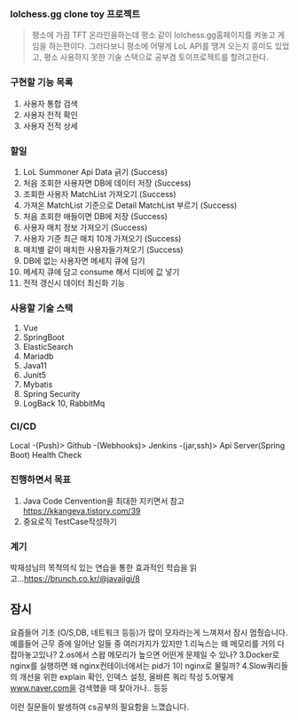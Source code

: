 ### lolchess.gg clone toy 프로젝트

> 평소에 가끔 TFT 온라인을하는데 평소 같이 lolchess.gg홈페이지를 켜놓고 게임을 하는편이다.
> 그러다보니 평소에 어떻게 LoL API를 땡겨 오는지 흥미도 있었고, 평소 사용하지 못한 기술 스택으로
> 공부겸 토이프로젝트를 할려고한다.



### 구현할 기능 목록
1. 사용자 통합 검색
2. 사용자 전적 확인
3. 사용자 전적 상세

### 할일
1. LoL Summoner Api Data 긁기 (Success)
2. 처음 조회한 사용자면 DB에 데이터 저장 (Success)
3. 조회한 사용자 MatchList 가져오기 (Success)
4. 가져온 MatchList 기준으로 Detail MatchList 부르기 (Success)
5. 처음 조회한 애들이면 DB에 저장 (Success)
6. 사용자 매치 정보 가져오기 (Success)
7. 사용자 기준 최근 매치 10개 가져오기 (Success)
8. 매치별 같이 매치한 사용자들가져오기 (Success)
9. DB에 없는 사용자면 메세지 큐에 담기 
10. 메세지 큐에 담고 consume 해서 디비에 값 넣기 
11. 전적 갱신시 데이터 최신화 기능


### 사용할 기술 스택
1. Vue
2. SpringBoot
3. ElasticSearch
4. Mariadb
5. Java11
6. Junit5
7. Mybatis
8. Spring Security
9. LogBack
10, RabbitMq

### CI/CD
Local -(Push)> Github -(Webhooks)> Jenkins -(jar,ssh)> Api Server(Spring Boot) Health Check

### 진행하면서 목표
1. Java Code Cenvention을 최대한 지키면서 참고 https://kkangeva.tistory.com/39
2. 중요로직 TestCase작성하기 

### 계기
박재성님의 목적의식 있는 연습을 통한 효과적인 학습을 읽고...https://brunch.co.kr/@javajigi/8 

## 잠시 
요즘들어 기초 (O/S,DB, 네트워크 등등)가 많이 모자라는게 느껴져서 잠시 멈췄습니다.  
예를들어 근무 중에 일어난 일들 중 여러가지가 있지만
1.리눅스는 왜 메모리를 거의 다 잡아놓고있나?
2.os에서 스왑 메모리가 높으면 어떤게 문제일 수 있나?
3.Docker로 nginx를 실행하면 왜 nginx컨테이너에서는 pid가 1이 nginx로 물릴까? 
4.Slow쿼리들의 개선을 위한 explain 확인, 인덱스 설정, 올바른 쿼리 작성
5.어떻게 www.naver.com을 검색했을 때 찾아가나..
등등

이런 질문들이 발생하여 cs공부의 필요함을 느꼈습니다.
